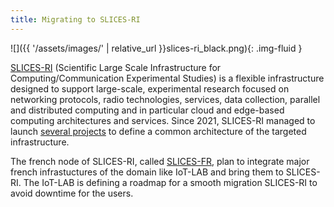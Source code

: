 ```yaml
---
title: Migrating to SLICES-RI
---
```


![]({{ '/assets/images/' | relative_url }}slices-ri_black.png){: .img-fluid }

<a href="https://www.slices-ri.eu">SLICES-RI</a> (Scientific Large Scale Infrastructure for Computing/Communication Experimental Studies) is a flexible infrastructure designed to support large-scale, experimental research focused on networking protocols, radio technologies, services, data collection, parallel and distributed computing and in particular cloud and edge-based computing architectures and services. Since 2021, SLICES-RI managed to launch <a href="https://www.slices-ri.eu/slices-projects/">several projects</a> to define a common architecture of the targeted infrastructure.

The french node of SLICES-RI, called <a href="https://slices-fr.eu">SLICES-FR</a>, plan to integrate major french infrastuctures of the domain like IoT-LAB and bring them to SLICES-RI. The IoT-LAB is defining a roadmap for a smooth migration SLICES-RI to avoid downtime for the users.
